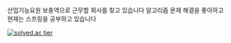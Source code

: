 산업기능요원 보충역으로 근무할 회사를 찾고 있습니다
알고리즘 문제 해결을 좋아하고 현재는 스프링을 공부하고 있습니다

[![solved.ac tier](http://mazassumnida.wtf/api/v2/generate_badge?boj=wnstjd13245)](https://solved.ac/wnstjd13245)
